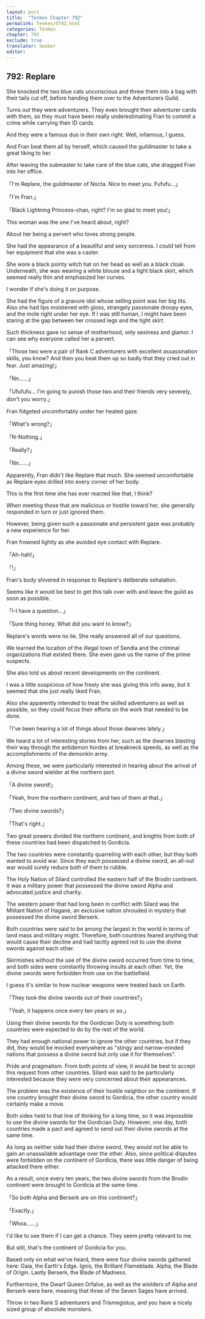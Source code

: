 ```yaml
---
layout: post
title:  "Tenken Chapter 792"
permalink: Tenken/0792.html
categories: TenKen
chapter: 792
exclude: true
translator: Seeker
editor: 
---
```

<h2 id="ch792">792: Replare</h2>

<p>She knocked the two blue cats unconscious and threw them into a bag with their tails cut off, before handing them over to the Adventurers Guild.</p>

<p>Turns out they were adventurers. They even brought their adventurer cards with them, so they must have been really underestimating Fran to commit a crime while carrying their ID cards.</p>

<p>And they were a famous duo in their own right. Well, infamous, I guess.</p>

<p>And Fran beat them all by herself, which caused the guildmaster to take a great liking to her.</p>

<p>After leaving the submaster to take care of the blue cats, she dragged Fran into her office.</p>

<p>「I'm Replare, the guildmaster of Nocta. Nice to meet you. Fufufu…」</p>
<p>「I'm Fran.」</p>
<p>「Black Lightning Princess-chan, right? I'm so glad to meet you!」</p>

<p>This woman was the one I've heard about, right?</p>

<p>About her being a pervert who loves strong people.</p>

<p>She had the appearance of a beautiful and sexy sorceress. I could tell from her equipment that she was a caster.</p>

<p>She wore a black pointy witch hat on her head as well as a black cloak. Underneath, she was wearing a white blouse and a tight black skirt, which seemed really thin and emphasized her curves.</p>

<p>I wonder if she's doing it on purpose.</p>

<p>She had the figure of a gravure idol whose selling point was her big tits. Also she had lips moistened with gloss, strangely passionate droopy eyes, and the mole right under her eye. If I was still human, I might have been staring at the gap between her crossed legs and the tight skirt.</p>

<p>Such thickness gave no sense of motherhood, only sexiness and glamor. I can see why everyone called her a pervert.</p>

<p>「Those two were a pair of Rank C adventurers with excellent assassination skills, you know? And then you beat them up so badly that they cried out in fear. Just amazing!」</p>
<p>「Nn……」</p>
<p>「Ufufufu… I'm going to punish those two and their friends very severely, don't you worry.」</p>

<p>Fran fidgeted uncomfortably under her heated gaze.</p>

<p>「What's wrong?」</p>
<p>「N-Nothing.」</p>
<p>「Really?」</p>
<p>「Nn……」</p>

<p>Apparently, Fran didn't like Replare that much. She seemed uncomfortable as Replare eyes drilled into every corner of her body.</p>

<p>This is the first time she has ever reacted like that, I think?</p>

<p>When meeting those that are malicious or hostile toward her, she generally responded in turn or just ignored them.</p>

<p>However, being given such a passionate and persistent gaze was probably a new experience for her.</p>

<p>Fran frowned lightly as she avoided eye contact with Replare.</p>

<p>「Ah-hah!」</p>
<p>「!」</p>

<p>Fran's body shivered in response to Replare's deliberate exhalation.</p>

<p>Seems like it would be best to get this talk over with and leave the guild as soon as possible.</p>

<p>「I-I have a question…」</p>
<p>「Sure thing honey. What did you want to know?」</p>

<p>Replare's words were no lie. She really answered all of our questions.</p>

<p>We learned the location of the illegal town of Sendia and the criminal organizations that existed there. She even gave us the name of the prime suspects.</p>

<p>She also told us about recent developments on the continent.</p>

<p>I was a little suspicious of how freely she was giving this info away, but it seemed that she just really liked Fran.</p>

<p>Also she apparently intended to treat the skilled adventurers as well as possible, so they could focus their efforts on the work that needed to be done.</p>

<p>「I've been hearing a lot of things about those dwarves lately.」</p>

<p>We heard a lot of interesting stories from her, such as the dwarves blasting their way through the antidemon hordes at breakneck speeds, as well as the accomplishments of the demonkin army.</p>

<p>Among these, we were particularly interested in hearing about the arrival of a divine sword wielder at the northern port.</p>

<p>「A divine sword!」</p>
<p>「Yeah, from the northern continent, and two of them at that.」</p>
<p>「Two divine swords?」</p>
<p>「That's right.」</p>

<p>Two great powers divided the northern continent, and knights from both of these countries had been dispatched to Gordicia.</p>

<p>The two countries were constantly quarreling with each other, but they both wanted to avoid war. Since they each possessed a divine sword, an all-out war would surely reduce both of them to rubble.</p>

<p>The Holy Nation of Silard controlled the eastern half of the Brodin continent. It was a military power that possessed the divine sword Alpha and advocated justice and charity.</p>

<p>The western power that had long been in conflict with Silard was the Militant Nation of Hagane, an exclusive nation shrouded in mystery that possessed the divine sword Berserk.</p>

<p>Both countries were said to be among the largest in the world in terms of land mass and military might. Therefore, both countries feared anything that would cause their decline and had tacitly agreed not to use the divine swords against each other.</p>

<p>Skirmishes without the use of the divine sword occurred from time to time, and both sides were constantly throwing insults at each other. Yet, the divine swords were forbidden from use on the battlefield.</p>

<p>I guess it's similar to how nuclear weapons were treated back on Earth.</p>

<p>「They took the divine swords out of their countries?」</p>
<p>「Yeah, it happens once every ten years or so.」</p>

<p>Using their divine swords for the Gordician Duty is something both countries were expected to do by the rest of the world.</p>

<p>They had enough national power to ignore the other countries, but if they did, they would be mocked everywhere as "stingy and narrow-minded nations that possess a divine sword but only use it for themselves".</p>

<p>Pride and pragmatism. From both points of view, it would be best to accept this request from other countries. Silard was said to be particularly interested because they were very concerned about their appearances.</p>

<p>The problem was the existence of their hostile neighbor on the continent. If one country brought their divine sword to Gordicia, the other country would certainly make a move.</p>

<p>Both sides held to that line of thinking for a long time, so it was impossible to use the divine swords for the Gordician Duty. However, one day, both countries made a pact and agreed to send out their divine swords at the same time.</p>

<p>As long as neither side had their divine sword, they would not be able to gain an unassailable advantage over the other. Also, since political disputes were forbidden on the continent of Gordicia, there was little danger of being attacked there either.</p>

<p>As a result, once every ten years, the two divine swords from the Brodin continent were brought to Gordicia at the same time.</p>

<p>「So both Alpha and Berserk are on this continent?」</p>
<p>「Exactly.」</p>
<p>「Whoa……」</p>

<p>I'd like to see them if I can get a chance. They seem pretty relevant to me.</p>

<p>But still, that's the continent of Gordicia for you.</p>

<p>Based only on what we've heard, there were four divine swords gathered here: Gaia, the Earth's Edge. Ignis, the Brilliant Flameblade. Alpha, the Blade of Origin. Lastly Berserk, the Blade of Madness.</p>

<p>Furthermore, the Dwarf Queen Orfalve, as well as the wielders of Alpha and Berserk were here, meaning that three of the Seven Sages have arrived.</p>

<p>Throw in two Rank S adventurers and Trismegistus, and you have a nicely sized group of absolute monsters.</p>




